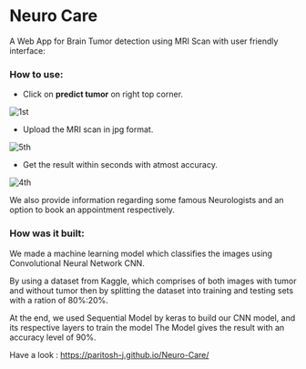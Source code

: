 # Neuro Care
A Web App for Brain Tumor detection using MRI Scan
with user friendly interface:

### How to use:

- Click on **predict tumor** on right top corner. 

 ![1st](https://user-images.githubusercontent.com/75232316/141609886-b9f95387-9e6c-480c-bd5c-c7f78cd98e22.png)

- Upload the MRI scan in jpg format.

![5th](https://user-images.githubusercontent.com/75232316/141626668-17bf5774-f4ac-4074-a56b-0287c2fee542.png)

- Get the result within seconds with atmost accuracy.


![4th](https://user-images.githubusercontent.com/75232316/141612200-bd36f485-9864-44e5-ae7b-248719e253d6.png)


We also provide information regarding some famous Neurologists and an option to book an appointment respectively.

### How was it built:

We made a machine learning model which classifies the images using Convolutional Neural Network CNN.

By using a dataset from Kaggle, which comprises of both images with tumor and without tumor
then by splitting the dataset into training and testing sets with a ration of 80%:20%.

At the end, we used Sequential Model by keras to build our CNN model, and its respective layers to train the model
The Model gives the result with an accuracy level of 90%.

Have a look : https://paritosh-j.github.io/Neuro-Care/
